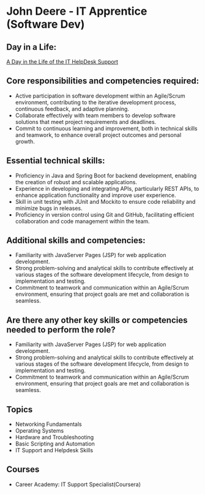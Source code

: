 # John Deere - IT Apprentice (Software Dev) 

## Day in a Life:

[A Day in the Life of the IT HelpDesk Support](https://www.youtube.com/watch?v=N2XK-XnLnWs3) 

## Core responsibilities and competencies required:

- Active participation in software development within an Agile/Scrum environment, contributing to the iterative development process, continuous feedback, and adaptive planning.
- Collaborate effectively with team members to develop software solutions that meet project requirements and deadlines.
- Commit to continuous learning and improvement, both in technical skills and teamwork, to enhance overall project outcomes and personal growth.

## Essential technical skills:

- Proficiency in Java and Spring Boot for backend development, enabling the creation of robust and scalable applications.
- Experience in developing and integrating APIs, particularly REST APIs, to enhance application functionality and improve user experience.
- Skill in unit testing with JUnit and Mockito to ensure code reliability and minimize bugs in releases.
- Proficiency in version control using Git and GitHub, facilitating efficient collaboration and code management within the team.

## Additional skills and competencies:

- Familiarity with JavaServer Pages (JSP) for web application development.
- Strong problem-solving and analytical skills to contribute effectively at various stages of the software development lifecycle, from design to implementation and testing.
- Commitment to teamwork and communication within an Agile/Scrum environment, ensuring that project goals are met and collaboration is seamless.

## Are there any other key skills or competencies needed to perform the role?

- Familiarity with JavaServer Pages (JSP) for web application development.
- Strong problem-solving and analytical skills to contribute effectively at various stages of the software development lifecycle, from design to implementation and testing.
- Commitment to teamwork and communication within an Agile/Scrum environment, ensuring that project goals are met and collaboration is seamless.

## Topics

- Networking Fundamentals
- Operating Systems
- Hardware and Troubleshooting
- Basic Scripting and Automation
- IT Support and Helpdesk Skills

## Courses

- Career Academy: IT Support Specialist(Coursera)